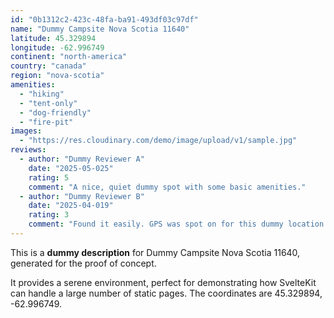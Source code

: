```yaml
---
id: "0b1312c2-423c-48fa-ba91-493df03c97df"
name: "Dummy Campsite Nova Scotia 11640"
latitude: 45.329894
longitude: -62.996749
continent: "north-america"
country: "canada"
region: "nova-scotia"
amenities:
  - "hiking"
  - "tent-only"
  - "dog-friendly"
  - "fire-pit"
images:
  - "https://res.cloudinary.com/demo/image/upload/v1/sample.jpg"
reviews:
  - author: "Dummy Reviewer A"
    date: "2025-05-025"
    rating: 5
    comment: "A nice, quiet dummy spot with some basic amenities."
  - author: "Dummy Reviewer B"
    date: "2025-04-019"
    rating: 3
    comment: "Found it easily. GPS was spot on for this dummy location."
---
```


This is a **dummy description** for Dummy Campsite Nova Scotia 11640, generated for the proof of concept.

It provides a serene environment, perfect for demonstrating how SvelteKit can handle a large number of static pages. The coordinates are 45.329894, -62.996749.
